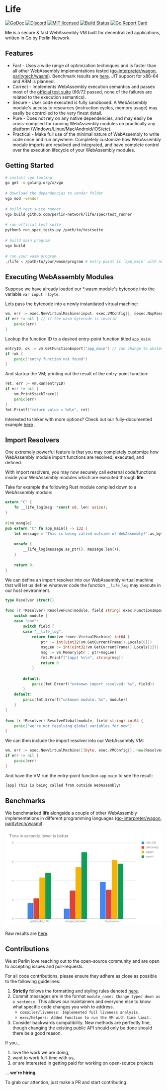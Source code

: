 # Life

[![GoDoc][1]][2] [![Discord][7]][8] [![MIT licensed][5]][6] [![Build Status][9]][10] [![Go Report Card][11]][12]

[1]: https://godoc.org/github.com/perlin-network/life?status.svg
[2]: https://godoc.org/github.com/perlin-network/life
[5]: https://img.shields.io/badge/license-MIT-blue.svg
[6]: LICENSE
[7]: https://shields.dougley.com/discord/458332417909063682.svg
[8]: https://discord.gg/dMYfDPM
[9]: https://travis-ci.org/perlin-network/life.svg?branch=master
[10]: https://travis-ci.org/perlin-network/life
[11]: https://goreportcard.com/badge/github.com/perlin-network/life
[12]: https://goreportcard.com/report/github.com/perlin-network/life

**life** is a secure & fast WebAssembly VM built for decentralized applications, written in [Go](https://golang.org/) by Perlin Network.

## Features

- Fast - Uses a wide range of optimization techniques and is faster than all other WebAssembly implementations tested ([go-interpreter/wagon](https://github.com/go-interpreter/wagon), [paritytech/wasmi](https://github.com/paritytech/wasmi)). Benchmark results are [here](#benchmarks). JIT support for x86-64 and ARM is planned.
- Correct - Implements WebAssembly execution semantics and passes most of the [official test suite](https://github.com/WebAssembly/testsuite) (66/72 passed, none of the failures are related to the execution semantics).
- Secure - User code executed is fully sandboxed. A WebAssembly module's access to resources (instruction cycles, memory usage) may easily be controlled to the very finest detail.
- Pure - Does not rely on any native dependencies, and may easily be cross-compiled for running WebAssembly modules on practically any platform (Windows/Linux/Mac/Android/iOS/etc).
- Practical - Make full use of the minimal nature of WebAssembly to write code once and run anywhere. Completely customize how WebAssembly module imports are resolved and integrated, and have complete control over the execution lifecycle of your WebAssembly modules.


## Getting Started

```bash
# install vgo tooling
go get -u golang.org/x/vgo

# download the dependencies to vendor folder
vgo mod -vendor

# build test suite runner
vgo build github.com/perlin-network/life/spec/test_runner

# run official test suite
python3 run_spec_tests.py /path/to/testsuite

# build main program
vgo build

# run your wasm program
./life < /path/to/your/wasm/program # entry point is `app_main` with no arguments by default
```

## Executing WebAssembly Modules

Suppose we have already loaded our *.wasm module's bytecode into the variable `var input []byte`.

Lets pass the bytecode into a newly instantiated virtual machine:
```go
vm, err := exec.NewVirtualMachine(input, exec.VMConfig{}, &exec.NopResolver{})
if err != nil { // if the wasm bytecode is invalid
    panic(err)
}
```

Lookup the function ID to a desired entry-point function titled `app_main`:
```go
entryID, ok := vm.GetFunctionExport("app_main") // can change to whatever exported function name you want
if !ok {
    panic("entry function not found")
}
```

And startup the VM; printing out the result of the entry-point function:
```go
ret, err := vm.Run(entryID)
if err != nil {
    vm.PrintStackTrace()
    panic(err)
}
fmt.Printf("return value = %d\n", ret)
```

Interested to tinker with more options? Check out our fully-documented example [here](main.go) .

## Import Resolvers

One extremely powerful feature is that you may completely customize how WebAssembly module import functions are resolved, executed, and defined.

With import resolvers, you may now securely call external code/functions inside your WebAssembly modules which are executed through **life**.

Take for example the following Rust module compiled down to a WebAssembly module:

```rust
extern "C" {
    fn __life_log(msg: *const u8, len: usize);
}

#[no_mangle]
pub extern "C" fn app_main() -> i32 {
    let message = "This is being called outside of WebAssembly!".as_bytes();

    unsafe {
        __life_log(message.as_ptr(), message.len());
    }

    return 0;
}
```

We can define an import resolver into our WebAssembly virtual machine that will let us define whatever code the function `__life_log` may execute in our host environment.

```go
type Resolver struct{}

func (r *Resolver) ResolveFunc(module, field string) exec.FunctionImport {
	switch module {
	case "env":
		switch field {
		case "__life_log":
			return func(vm *exec.VirtualMachine) int64 {
				ptr := int(uint32(vm.GetCurrentFrame().Locals[0]))
				msgLen := int(uint32(vm.GetCurrentFrame().Locals[1]))
				msg := vm.Memory[ptr : ptr+msgLen]
				fmt.Printf("[app] %s\n", string(msg))
				return 0
			}

		default:
			panic(fmt.Errorf("unknown import resolved: %s", field))
		}
	default:
		panic(fmt.Errorf("unknown module: %s", module))
	}
}

func (r *Resolver) ResolveGlobal(module, field string) int64 {
	panic("we're not resolving global variables for now")
}

```

We can then include the import resolver into our WebAssembly VM:

```go
vm, err := exec.NewVirtualMachine([]byte, exec.VMConfig{}, new(Resolver))
if err != nil {
    panic(err)
}
```

And have the VM run the entry-point function `app_main` to see the result:

```bash
[app] This is being called from outside WebAssembly!
```

## Benchmarks

We benchmarked **life** alongside a couple of other WebAssembly implementations in different programming languages ([go-interpreter/wagon](https://github.com/go-interpreter/wagon), [paritytech/wasmi](https://github.com/paritytech/wasmi)).

<p align="center">
	<img width=600 src="media/bench.png">
</p>

Raw results are [here](https://gist.github.com/losfair/5605f61602537916f342c3e4ace1cc9b).

## Contributions

We at Perlin love reaching out to the open-source community and are open to accepting issues and pull-requests.

For all code contributions, please ensure they adhere as close as possible to the following guidelines:

1. **Strictly** follows the formatting and styling rules denoted [here](https://github.com/golang/go/wiki/CodeReviewComments).
2. Commit messages are in the format `module_name: Change typed down as a sentence.` This allows our maintainers and everyone else to know what specific code changes you wish to address.
    - `compiler/liveness: Implemented full liveness analysis.`
    - `exec/helpers: Added function to run the VM with time limit.`
3. Consider backwards compatibility. New methods are perfectly fine, though changing the existing public API should only be done should there be a good reason.

If you...

1. love the work we are doing,
2. want to work full-time with us,
3. or are interested in getting paid for working on open-source projects

... **we're hiring**.

To grab our attention, just make a PR and start contributing.

